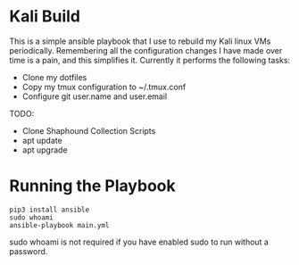 # Kali Build
This is a simple ansible playbook that I use to rebuild my Kali linux VMs periodically. Remembering all the configuration changes I have made over time is a pain, and this simplifies it. Currently it performs the following tasks:

- Clone my dotfiles
- Copy my tmux configuration to ~/.tmux.conf
- Configure git user.name and user.email

TODO:
- Clone Shaphound Collection Scripts
- apt update
- apt upgrade 

# Running the Playbook
```
pip3 install ansible
sudo whoami
ansible-playbook main.yml
```
sudo whoami is not required if you have enabled sudo to run without a password. 


